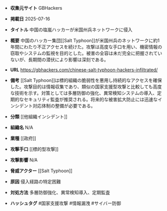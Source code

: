 - **収集元サイト**
GBHackers

- **掲載日**
2025-07-16

- **タイトル**
中国の塩嵐ハッカーが米国州兵ネットワークに侵入

- **概要**
中国のハッカー集団[[Salt Typhoon]]が米国州兵のネットワークに約1年間にわたり不正アクセスを続けた。攻撃は高度な手口を用い、機密情報の窃取やシステムの監視を目的とした。被害の全容は未だ完全に把握されていないが、長期間の潜伏により影響は深刻である。

- **URL**
https://gbhackers.com/chinese-salt-typhoon-hackers-infiltrated/

- **備考**
[[Salt Typhoon]]は標的組織の脆弱性を悪用し持続的なアクセスを確保した。攻撃目的は情報収集であり、類似の国家支援型攻撃と比較しても高度な技術を示す。対策としては多層防御の強化、異常検知システムの導入、定期的なセキュリティ監査が推奨される。将来的な被害拡大防止には迅速なインシデント対応体制の整備が必要である。

- **分類**
[[他組織インシデント]]

- **組織名**
N/A

- **業種**
[[政府]]

- **攻撃手口**
[[標的型攻撃]]

- **攻撃影響**
N/A

- **脅威アクター**
[[Salt Typhoon]]

- **原因**
侵入経路の特定困難

- **対処方法**
多層防御強化、異常検知導入、定期監査

- **ハッシュタグ**
#国家支援攻撃 #情報漏洩 #サイバー防御
